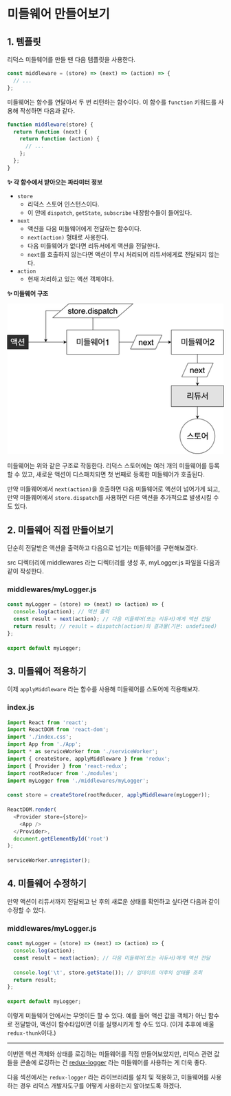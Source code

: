 # 미들웨어 만들어보기

## 1. 템플릿

리덕스 미들웨어를 만들 땐 다음 템플릿을 사용한다.

```js
const middleware = (store) => (next) => (action) => {
  // ...
};
```

미들웨어는 함수를 연달아서 두 번 리턴하는 함수이다. 이 함수를 `function` 키워드를 사용해 작성하면 다음과 같다.

```js
function middleware(store) {
  return function (next) {
    return function (action) {
      // ...
    };
  };
}
```

**✨ 각 함수에서 받아오는 파라미터 정보**

- `store`
  - 리덕스 스토어 인스턴스이다.
  - 이 안에 `dispatch`, `getState`, `subscribe` 내장함수들이 들어있다.
- `next`
  - 액션을 다음 미들웨어에게 전달하는 함수이다.
  - `next(action)` 형태로 사용한다.
  - 다음 미들웨어가 없다면 리듀서에게 액션을 전달한다.
  - `next`를 호출하지 않는다면 액션이 무시 처리되어 리듀서에게로 전달되지 않는다.
- `action`
  - 현재 처리하고 있는 액션 객체이다.

**✨ 미들웨어 구조**

![redux-middleware](../../../imgs/redux-middleware2.png)

미들웨어는 위와 같은 구조로 작동한다. 리덕스 스토어에는 여러 개의 미들웨어를 등록할 수 있고, 새로운 액션이 디스패치되면 첫 번째로 등록한 미들웨어가 호출된다.

만약 미들웨어에서 `next(action)`을 호출하면 다음 미들웨어로 액션이 넘어가게 되고, 만약 미들웨어에서 `store.dispatch`를 사용하면 다른 액션을 추가적으로 발생시킬 수도 있다.

## 2. 미들웨어 직접 만들어보기

단순히 전달받은 액션을 출력하고 다음으로 넘기는 미들웨어를 구현해보겠다.

src 디렉터리에 middlewares 라는 디렉터리를 생성 후, myLogger.js 파일을 다음과 같이 작성한다.

### middlewares/myLogger.js

```js
const myLogger = (store) => (next) => (action) => {
  console.log(action); // 액션 출력
  const result = next(action); // 다음 미들웨어(또는 리듀서)에게 액션 전달
  return result; // result = dispatch(action)의 결과물(기본: undefined)
};

export default myLogger;
```

## 3. 미들웨어 적용하기

이제 `applyMiddleware` 라는 함수를 사용해 미들웨어를 스토어에 적용해보자.

### index.js

```js
import React from 'react';
import ReactDOM from 'react-dom';
import './index.css';
import App from './App';
import * as serviceWorker from './serviceWorker';
import { createStore, applyMiddleware } from 'redux';
import { Provider } from 'react-redux';
import rootReducer from './modules';
import myLogger from './middlewares/myLogger';

const store = createStore(rootReducer, applyMiddleware(myLogger));

ReactDOM.render(
  <Provider store={store}>
    <App />
  </Provider>,
  document.getElementById('root')
);

serviceWorker.unregister();
```

## 4. 미들웨어 수정하기

만약 액션이 리듀서까지 전달되고 난 후의 새로운 상태를 확인하고 싶다면 다음과 같이 수정할 수 있다.

### middlewares/myLogger.js

```js
const myLogger = (store) => (next) => (action) => {
  console.log(action);
  const result = next(action); // 다음 미들웨어(또는 리듀서)에게 액션 전달

  console.log('\t', store.getState()); // 업데이트 이후의 상태를 조회
  return result;
};

export default myLogger;
```

이렇게 미들웨어 안에서는 무엇이든 할 수 있다. 예를 들어 액션 값을 객체가 아닌 함수로 전달받아, 액션이 함수타입이면 이를 실행시키게 할 수도 있다. (이게 추후에 배울 `redux-thunk`이다.)

---

이번엔 액션 객체와 상태를 로깅하는 미들웨어를 직접 만들어보았지만, 리덕스 관련 값들을 콘솔에 로깅하는 건 [redux-logger](https://github.com/LogRocket/redux-logger) 라는 미들웨어를 사용하는 게 더욱 좋다.

다음 섹션에서는 `redux-logger` 라는 라이브러리를 설치 및 적용하고, 미들웨어를 사용하는 경우 리덕스 개발자도구를 어떻게 사용하는지 알아보도록 하겠다.
